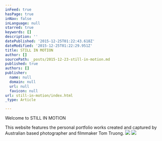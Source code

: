 ```yaml
---
inFeed: true
hasPage: true
inNav: false
inLanguage: null
starred: true
keywords: []
description: ''
datePublished: '2015-12-25T01:22:43.618Z'
dateModified: '2015-12-25T01:22:29.951Z'
title: STILL IN MOTION
author: []
sourcePath: _posts/2015-12-23-still-in-motion.md
published: true
authors: []
publisher:
  name: null
  domain: null
  url: null
  favicon: null
url: still-in-motion/index.html
_type: Article

---
```

Welcome to STILL IN MOTION

This website features the personal portfolio works created and captured by Australian based photographer and filmmaker Tom Truong.
![](https://the-grid-user-content.s3-us-west-2.amazonaws.com/17ccc3b8-5974-44d1-888f-78f2dca79d24.JPG)
![](https://the-grid-user-content.s3-us-west-2.amazonaws.com/64d4dbf8-0e7e-4a47-92d7-9f3de718d7a0.JPG)